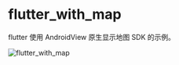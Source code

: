 # flutter_with_map

flutter 使用 AndroidView 原生显示地图 SDK 的示例。

![flutter_with_map](https://upload-images.jianshu.io/upload_images/963521-5fad00efec84d901.png?imageMogr2/auto-orient/strip%7CimageView2/2/w/1000/format/webp)
